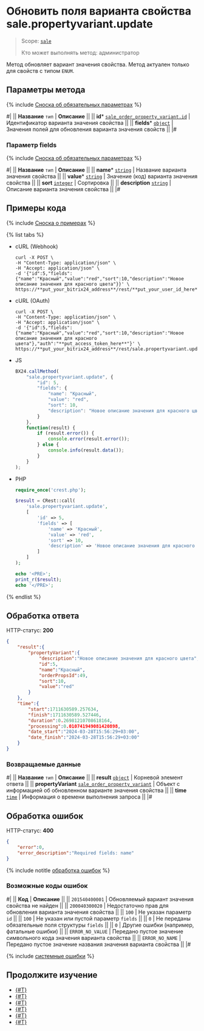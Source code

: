# Обновить поля варианта свойства sale.propertyvariant.update

> Scope: [`sale`](../../scopes/permissions.md)
>
> Кто может выполнять метод: администратор

Метод обновляет вариант значения свойства. Метод актуален только для свойств с типом `ENUM`.

## Параметры метода

{% include [Сноска об обязательных параметрах](../../../_includes/required.md) %}

#|
|| **Название**
`тип` | **Описание** ||
|| **id***
[`sale_order_property_variant.id`](../data-types.md) | Идентификатор варианта значения свойства ||
|| **fields***
[`object`](../../data-types.md) | Значения полей для обновления варианта значения свойств ||
|#

### Параметр fields

{% include [Сноска об обязательных параметрах](../../../_includes/required.md) %}

#|
|| **Название**
`тип` | **Описание** ||
|| **name***
[`string`](../../data-types.md) | Название варианта значения свойства ||
|| **value***
[`string`](../../data-types.md) | Значение (код) варианта значения свойства ||
|| **sort**
[`integer`](../../data-types.md) | Сортировка ||
|| **description**
[`string`](../../data-types.md) | Описание варианта значения свойства ||
|#

## Примеры кода

{% include [Сноска о примерах](../../../_includes/examples.md) %}

{% list tabs %}

- cURL (Webhook)

    ```http
    curl -X POST \
    -H "Content-Type: application/json" \
    -H "Accept: application/json" \
    -d '{"id":5,"fields":{"name":"Красный","value":"red","sort":10,"description":"Новое описание значения для красного цвета"}}' \
    https://**put_your_bitrix24_address**/rest/**put_your_user_id_here**/**put_your_webbhook_here**/sale.propertyvariant.update
    ```

- cURL (OAuth)

    ```http
    curl -X POST \
    -H "Content-Type: application/json" \
    -H "Accept: application/json" \
    -d '{"id":5,"fields":{"name":"Красный","value":"red","sort":10,"description":"Новое описание значения для красного цвета"},"auth":"**put_access_token_here**"}' \
    https://**put_your_bitrix24_address**/rest/sale.propertyvariant.update
    ```

- JS

    ```js
    BX24.callMethod(
        "sale.propertyvariant.update", {
            "id": 5,
            "fields": {
                "name": "Красный",
                "value": "red",
                "sort": 10,
                "description": "Новое описание значения для красного цвета"
            }
        },
        function(result) {
            if (result.error()) {
                console.error(result.error());
            } else {
                console.info(result.data());
            }
        }
    );
    ```

- PHP

    ```php
    require_once('crest.php');

    $result = CRest::call(
        'sale.propertyvariant.update',
        [
            'id' => 5,
            'fields' => [
                'name' => 'Красный',
                'value' => 'red',
                'sort' => 10,
                'description' => 'Новое описание значения для красного цвета'
            ]
        ]
    );

    echo '<PRE>';
    print_r($result);
    echo '</PRE>';
    ```

{% endlist %}

## Обработка ответа

HTTP-статус: **200**

```json
{
    "result":{
        "propertyVariant":{
            "description":"Новое описание значения для красного цвета",
            "id":5,
            "name":"Красный",
            "orderPropsId":49,
            "sort":10,
            "value":"red"
        }
    },
    "time":{
        "start":1711630589.257634,
        "finish":1711630589.527446,
        "duration":0.26981210708618164,
        "processing":0.010741949081420898,
        "date_start":"2024-03-28T15:56:29+03:00",
        "date_finish":"2024-03-28T15:56:29+03:00"
    }
}
```

### Возвращаемые данные

#|
|| **Название**
`тип` | **Описание** ||
|| **result**
[`object`](../../data-types.md) | Корневой элемент ответа ||
|| **propertyVariant**
[`sale_order_property_variant`](../data-types.md) | Объект с информацией об обновленном варианте значения свойства ||
|| **time**
[`time`](../../data-types.md) | Информация о времени выполнения запроса ||
|#

## Обработка ошибок

HTTP-статус: **400**

```json
{
    "error":0,
    "error_description":"Required fields: name"
}
```

{% include notitle [обработка ошибок](../../../_includes/error-info.md) %}

### Возможные коды ошибок

#|
|| **Код** | **Описание** ||
|| `201540400001` | Обновляемый вариант значения свойства не найден ||
|| `200040300020` | Недостаточно прав для обновления варианта значения свойства ||
|| `100` | Не указан параметр `id` ||
|| `100` | Не указан или пустой параметр `fields` ||
|| `0` | Не переданы обязательные поля структуры `fields` ||
|| `0` | Другие ошибки (например, фатальные ошибки) ||
|| `ERROR_NO_VALUE` | Передано пустое значение символьного кода значения варианта свойства ||
|| `ERROR_NO_NAME` | Передано пустое значение названия значения варианта свойства ||
|#

{% include [системные ошибки](../../../_includes/system-errors.md) %}

## Продолжите изучение

- [{#T}](./index.md)
- [{#T}](./sale-property-variant-add.md)
- [{#T}](./sale-property-variant-get.md)
- [{#T}](./sale-property-variant-list.md)
- [{#T}](./sale-property-variant-delete.md)
- [{#T}](./sale-property-variant-get-fields.md)